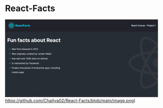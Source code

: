 ﻿# React-Facts

![Alt text](https://github.com/Chaitya02/React-Facts/blob/main/image.png)https://github.com/Chaitya02/React-Facts/blob/main/image.png)
